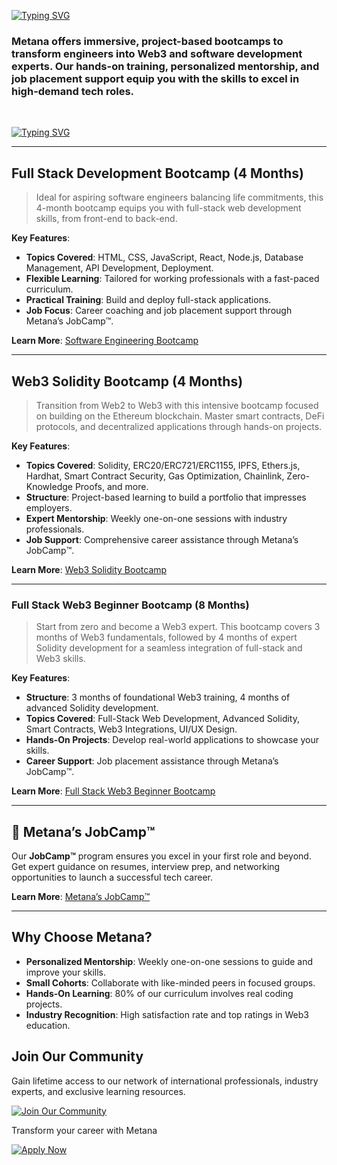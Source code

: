 [![Typing SVG](https://readme-typing-svg.herokuapp.com?font=Poppins&weight=600&size=30&pause=1000&color=B5F732&background=1F2046&center=true&vCenter=true&width=1000&height=100&lines=Welcome+To+Metana+!+%F0%9F%91%8B;Future-Proof+Your+Career+!;Land+A+Job.+Guaranteed+%F0%9F%9A%80)](https://git.io/typing-svg)








### **Metana** offers immersive, project-based bootcamps to transform engineers into Web3 and software development experts. Our hands-on training, personalized mentorship, and job placement support equip you with the skills to excel in high-demand tech roles.

<br>



[![Typing SVG](https://readme-typing-svg.herokuapp.com?font=Poppins&weight=600&pause=10000&color=B5F732&background=1F2046&center=true&vCenter=true&width=1000&lines=Our+Bootcamps+%F0%9F%A7%91%E2%80%8D%F0%9F%92%BB)](https://git.io/typing-svg)


---

## Full Stack Development Bootcamp (4 Months)
> Ideal for aspiring software engineers balancing life commitments, this 4-month bootcamp equips you with full-stack web development skills, from front-end to back-end.

**Key Features**:
* **Topics Covered**: HTML, CSS, JavaScript, React, Node.js, Database Management, API Development, Deployment.
* **Flexible Learning**: Tailored for working professionals with a fast-paced curriculum.
* **Practical Training**: Build and deploy full-stack applications.
* **Job Focus**: Career coaching and job placement support through Metana’s JobCamp™️.

**Learn More**: [Software Engineering Bootcamp](https://metana.io/full-stack-software-engineer-bootcamp/)


---


## Web3 Solidity Bootcamp (4 Months)
> Transition from Web2 to Web3 with this intensive bootcamp focused on building on the Ethereum blockchain. Master smart contracts, DeFi protocols, and decentralized applications through hands-on projects.

**Key Features**:
* **Topics Covered**: Solidity, ERC20/ERC721/ERC1155, IPFS, Ethers.js, Hardhat, Smart Contract Security, Gas Optimization, Chainlink, Zero-Knowledge Proofs, and more.
* **Structure**: Project-based learning to build a portfolio that impresses employers.
* **Expert Mentorship**: Weekly one-on-one sessions with industry professionals.
* **Job Support**: Comprehensive career assistance through Metana’s JobCamp™️.

**Learn More**: [Web3 Solidity Bootcamp](https://metana.io/web3-solidity-bootcamp-ethereum-blockchain/)

---


### Full Stack Web3 Beginner Bootcamp (8 Months)
> Start from zero and become a Web3 expert. This bootcamp covers 3 months of Web3 fundamentals, followed by 4 months of expert Solidity development for a seamless integration of full-stack and Web3 skills.

**Key Features**:
- **Structure**: 3 months of foundational Web3 training, 4 months of advanced Solidity development.
- **Topics Covered**: Full-Stack Web Development, Advanced Solidity, Smart Contracts, Web3 Integrations, UI/UX Design.
- **Hands-On Projects**: Develop real-world applications to showcase your skills.
- **Career Support**: Job placement assistance through Metana’s JobCamp™️.

**Learn More**: [Full Stack Web3 Beginner Bootcamp](https://metana.io/web3-beginner-bootcamp/)

---

## 💼 Metana’s JobCamp™️
Our **JobCamp™️** program ensures you excel in your first role and beyond. Get expert guidance on resumes, interview prep, and networking opportunities to launch a successful tech career.

**Learn More**: [Metana’s JobCamp™️](https://metana.io/jobcamp/)

---



## Why Choose Metana?
- **Personalized Mentorship**: Weekly one-on-one sessions to guide and improve your skills.
- **Small Cohorts**: Collaborate with like-minded peers in focused groups.
- **Hands-On Learning**: 80% of our curriculum involves real coding projects.
- **Industry Recognition**: High satisfaction rate and top ratings in Web3 education.



## Join Our Community
Gain lifetime access to our network of international professionals, industry experts, and exclusive learning resources.

[![Join Our Community](https://img.shields.io/badge/Join%20Our%20Community-%23B5F732?style=for-the-badge&logo=discord&logoColor=8A2BE2)](https://discord.gg/34HUEGrSfX)


Transform your career with Metana 

[![Apply Now](https://img.shields.io/badge/Apply%20Now-%E2%9E%9C-%23B5F732?style=for-the-badge&logo=metana&logoColor=white)](https://metana.io/apply)


